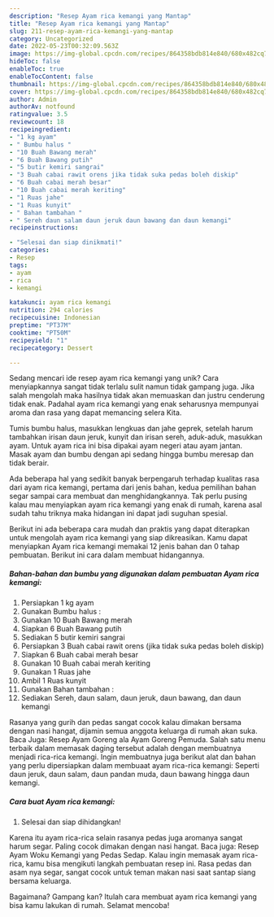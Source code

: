 ```yaml
---
description: "Resep Ayam rica kemangi yang Mantap"
title: "Resep Ayam rica kemangi yang Mantap"
slug: 211-resep-ayam-rica-kemangi-yang-mantap
category: Uncategorized
date: 2022-05-23T00:32:09.563Z
image: https://img-global.cpcdn.com/recipes/864358bdb814e840/680x482cq70/ayam-rica-kemangi-foto-resep-utama.jpg
hideToc: false
enableToc: true
enableTocContent: false
thumbnail: https://img-global.cpcdn.com/recipes/864358bdb814e840/680x482cq70/ayam-rica-kemangi-foto-resep-utama.jpg
cover: https://img-global.cpcdn.com/recipes/864358bdb814e840/680x482cq70/ayam-rica-kemangi-foto-resep-utama.jpg
author: Admin
authorAv: notfound
ratingvalue: 3.5
reviewcount: 18
recipeingredient:
- "1 kg ayam"
- " Bumbu halus "
- "10 Buah Bawang merah"
- "6 Buah Bawang putih"
- "5 butir kemiri sangrai"
- "3 Buah cabai rawit orens jika tidak suka pedas boleh diskip"
- "6 Buah cabai merah besar"
- "10 Buah cabai merah keriting"
- "1 Ruas jahe"
- "1 Ruas kunyit"
- " Bahan tambahan "
- " Sereh daun salam daun jeruk daun bawang dan daun kemangi"
recipeinstructions:

- "Selesai dan siap dinikmati!"
categories:
- Resep
tags:
- ayam
- rica
- kemangi

katakunci: ayam rica kemangi 
nutrition: 294 calories
recipecuisine: Indonesian
preptime: "PT37M"
cooktime: "PT50M"
recipeyield: "1"
recipecategory: Dessert

---
```





Sedang mencari ide resep ayam rica kemangi yang unik? Cara menyiapkannya sangat tidak terlalu sulit namun tidak gampang juga. Jika salah mengolah maka hasilnya tidak akan memuaskan dan justru cenderung tidak enak. Padahal ayam rica kemangi yang enak seharusnya mempunyai aroma dan rasa yang dapat memancing selera Kita.





Tumis bumbu halus, masukkan lengkuas dan jahe geprek, setelah harum tambahkan irisan daun jeruk, kunyit dan irisan sereh, aduk-aduk, masukkan ayam. Untuk ayam rica ini bisa dipakai ayam negeri atau ayam jantan. Masak ayam dan bumbu dengan api sedang hingga bumbu meresap dan tidak berair.

Ada beberapa hal yang sedikit banyak berpengaruh terhadap kualitas rasa dari ayam rica kemangi, pertama dari jenis bahan, kedua pemilihan bahan segar sampai cara membuat dan menghidangkannya. Tak perlu pusing kalau mau menyiapkan ayam rica kemangi yang enak di rumah, karena asal sudah tahu triknya maka hidangan ini dapat jadi suguhan spesial.






Berikut ini ada beberapa cara mudah dan praktis yang dapat diterapkan untuk mengolah ayam rica kemangi yang siap dikreasikan. Kamu dapat menyiapkan Ayam rica kemangi memakai 12 jenis bahan dan 0 tahap pembuatan. Berikut ini cara dalam membuat hidangannya.

<!--inarticleads1-->

##### Bahan-bahan dan bumbu yang digunakan dalam pembuatan Ayam rica kemangi:

1. Persiapkan 1 kg ayam
1. Gunakan  Bumbu halus :
1. Gunakan 10 Buah Bawang merah
1. Siapkan 6 Buah Bawang putih
1. Sediakan 5 butir kemiri sangrai
1. Persiapkan 3 Buah cabai rawit orens (jika tidak suka pedas boleh diskip)
1. Siapkan 6 Buah cabai merah besar
1. Gunakan 10 Buah cabai merah keriting
1. Gunakan 1 Ruas jahe
1. Ambil 1 Ruas kunyit
1. Gunakan  Bahan tambahan :
1. Sediakan  Sereh, daun salam, daun jeruk, daun bawang, dan daun kemangi


Rasanya yang gurih dan pedas sangat cocok kalau dimakan bersama dengan nasi hangat, dijamin semua anggota keluarga di rumah akan suka. Baca Juga: Resep Ayam Goreng ala Ayam Goreng Pemuda. Salah satu menu terbaik dalam memasak daging tersebut adalah dengan membuatnya menjadi rica-rica kemangi. Ingin membuatnya juga berikut alat dan bahan yang perlu dipersiapkan dalam membuaat ayam rica-rica kemangi: Seperti daun jeruk, daun salam, daun pandan muda, daun bawang hingga daun kemangi. 

<!--inarticleads2-->

##### Cara buat Ayam rica kemangi:


1. Selesai dan siap dihidangkan!

Karena itu ayam rica-rica selain rasanya pedas juga aromanya sangat harum segar. Paling cocok dimakan dengan nasi hangat. Baca juga: Resep Ayam Woku Kemangi yang Pedas Sedap. Kalau ingin memasak ayam rica-rica, kamu bisa mengikuti langkah pembuatan resep ini. Rasa pedas dan asam nya segar, sangat cocok untuk teman makan nasi saat santap siang bersama keluarga. 

Bagaimana? Gampang kan? Itulah cara membuat ayam rica kemangi yang bisa kamu lakukan di rumah. Selamat mencoba!
